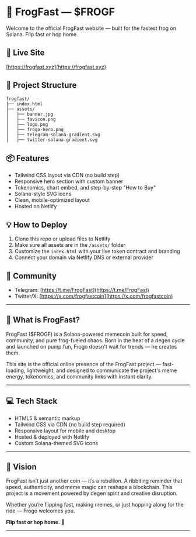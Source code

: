 
# 🐸 FrogFast — $FROGF

Welcome to the official FrogFast website — built for the fastest frog on Solana. Flip fast or hop home.

## 🚀 Live Site
[https://frogfast.xyz](https://frogfast.xyz)

## 🧱 Project Structure

```
frogfast/
├── index.html
├── assets/
│   ├── banner.jpg
│   ├── favicon.png
│   ├── logo.png
│   ├── frogo-hero.png
│   ├── telegram-solana-gradient.svg
│   ├── twitter-solana-gradient.svg
```

## 📦 Features

- Tailwind CSS layout via CDN (no build step)
- Responsive hero section with custom banner
- Tokenomics, chart embed, and step-by-step "How to Buy"
- Solana-style SVG icons
- Clean, mobile-optimized layout
- Hosted on Netlify

## 💡 How to Deploy

1. Clone this repo or upload files to Netlify
2. Make sure all assets are in the `/assets/` folder
3. Customize the `index.html` with your live token contract and branding
4. Connect your domain via Netlify DNS or external provider

## 🔗 Community

- Telegram: [https://t.me/FrogFast](https://t.me/FrogFast)
- Twitter/X: [https://x.com/frogfastcoin](https://x.com/frogfastcoin)

---

## 🐸 What is FrogFast?

FrogFast ($FROGF) is a Solana-powered memecoin built for speed, community, and pure frog-fueled chaos. Born in the heat of a degen cycle and launched on pump.fun, Frogo doesn't wait for trends — he creates them.

This site is the official online presence of the FrogFast project — fast-loading, lightweight, and designed to communicate the project's meme energy, tokenomics, and community links with instant clarity.

---

## 💻 Tech Stack

- HTML5 & semantic markup
- Tailwind CSS via CDN (no build step required)
- Responsive layout for mobile and desktop
- Hosted & deployed with Netlify
- Custom Solana-themed SVG icons

---

## 🚀 Vision

FrogFast isn’t just another coin — it’s a rebellion. A ribbiting reminder that speed, authenticity, and meme magic can reshape a blockchain. This project is a movement powered by degen spirit and creative disruption.

Whether you’re flipping fast, making memes, or just hopping along for the ride — Frogo welcomes you.

**Flip fast or hop home.** 🐸

---

